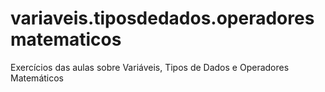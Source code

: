 # variaveis.tiposdedados.operadoresmatematicos
Exercícios das aulas sobre Variáveis, Tipos de Dados e Operadores Matemáticos
